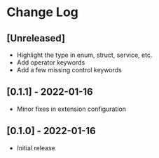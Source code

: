 # Change Log

## [Unreleased]

- Highlight the type in enum, struct, service, etc.
- Add operator keywords
- Add a few missing control keywords

## [0.1.1] - 2022-01-16

- Minor fixes in extension configuration

## [0.1.0] - 2022-01-16

- Initial release
